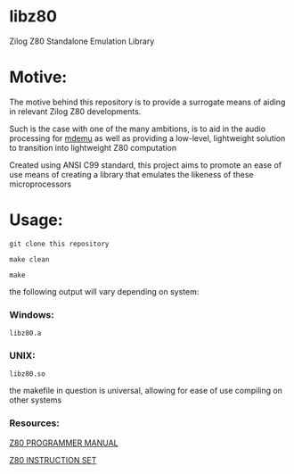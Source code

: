 # libz80
Zilog Z80 Standalone Emulation Library

# Motive:

The motive behind this repository is to provide a surrogate means of aiding in relevant Zilog Z80 developments.

Such is the case with one of the many ambitions, is to aid in the audio processing for [mdemu](https://github.com/hazzaclark/mdemu) as well as providing a low-level, lightweight solution to transition into lightweight Z80 computation

Created using ANSI C99 standard, this project aims to promote an ease of use means of creating a library that emulates the likeness of these microprocessors

# Usage:

```
git clone this repository

make clean

make
```

the following output will vary depending on system:

### Windows:

```
libz80.a
```

### UNIX:

```
libz80.so
```

the makefile in question is universal, allowing for ease of use compiling on other systems

### Resources:

[Z80 PROGRAMMER MANUAL](https://www.zilog.com/docs/z80/um0080.pdf)

[Z80 INSTRUCTION SET](https://map.grauw.nl/resources/z80instr.php)
